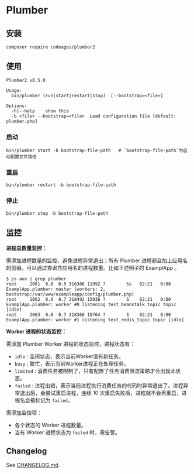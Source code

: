 # Plumber


## 安装

```
composer require codeages/plumber2
```

## 使用

```
Plumber2 v0.5.0

Usage:
  bin/plumber (run|start|restart|stop)  [--bootstrap=<file>]

Options:
  -h|--help    show this
  -b <file> --bootstrap=<file>  Load configuration file [default: plumber.php]
```

### 启动

```
bin/plumber start -b bootstrap-file-path   # `bootstrap-file-path`为启动配置文件路径
```

### 重启

```
bin/plumber restart -b bootstrap-file-path
```

### 停止

```
bin/plumber stop -b bootstrap-file-path
```

## 监控

**进程总数量监控：**

需添加进程数量的监控，避免进程异常退出；所有 Plumber 进程都会加上应用名的前缀，可以通过查询含应用名的进程数量。比如下述例子的 ExamplApp 。

```
$ ps aux | grep plumber
root     2061  0.0  0.5 316308 11992 ?        Ss   02:21   0:00 ExamplApp.plumber: master [workers: 2, bootstrap:/var/www/exampleapp/config/plumber.php]
root     2062  0.0  0.7 318492 15936 ?        S    02:21   0:00 ExamplApp.plumber: worker #0 listening test_beanstalk_topic topic [idle]
root     2063  0.0  0.7 318360 15764 ?        S    02:21   0:00 ExamplApp.plumber: worker #1 listening test_redis_topic topic [idle]
```

**Worker 进程的状态监控：**

需添加 Plumber Worker 进程的状态监控，进程状态有：

* `idle` : 空闲状态，表示当前Worker没有新任务。
* `busy` : 繁忙，表示当前Worker进程正在处理任务。
* `limited` : 消费任务被限制了，只有配置了任务消费限流策略才会出现此状态。
* `failed` : 进程出错，表示当前进程执行消费任务的代码时异常退出了。进程异常退出后，会尝试重启进程，连续 10 次重启失败后，进程就不会再重启，进程名会被标记为 `failed`。

需添加监控项：

* 各个状态的 Worker 进程数量。
* 当有 Worker 进程状态为 `failed` 时，需告警。

## Changelog

See [CHANGELOG.md](CHANGELOG.md).